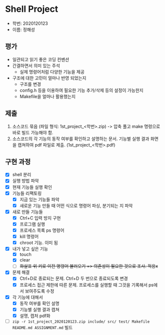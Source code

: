 # Shell Project

- 학번: 2020120123
- 이름: 정해성

## 평가

* 일관되고 읽기 좋은 코딩 컨벤션
* 간결하면서 의미 있는 주석
  * 실제 명령어처럼 다양한 기능을 제공
* 구조에 대한 고민이 얼마나 반영 되었는지
  * 구조를 변경
  * config.h 등을 이용하여 필요한 기능 추가/삭제 등의 설정이 가능한지
  * Makefile을 얼마나 활용했는지

## 제출

1. 소스코드 묶음 (파일 형식: 1st_project_<학번>.zip) -> 압축 풀고 make 명령으로 바로 빌드 가능해야 함.
2. 소스코드의 각 기능의 동작 여부를 확인하고 설명하는 문서. 기능별 실행 결과 화면을 캡쳐하여 pdf 파일로 제출. (1st_project_<학번>.pdf)

## 구현 과정

- [x] shell 분리
- [x] 실행 방법 파악
- [x] 현재 기능들 실행 확인
- [x] 기능들 리팩토링
  - [x] 지금 있는 기능들 파악
  - [x] 새로운 기능 만들 때 어떤 식으로 명령어 파싱, 분기되는 지 파악
- [x] 새로 만들 기능들
  - [x] Ctrl+C 입력 방지 구현
  - [x] 프로그램 실행
  - [x] 프로세스 목록 ps 명령어
  - [x] kill 명령어
  - [x] chroot 기능. 이미 됨
- [x] 내가 넣고 싶은 기능
  - [x] touch
  - [x] clear
  - [ ] ~~화살표 위 키로 이전 명령어 불러오기 => 의존성이 필요한 것으로 조사. 적용x~~
- [x] 문제 해결
  - [x] Ctrl+D로 종료되는 문제. Ctrl+D 두 번으로 종료되도록 변경
  - [x] 프로세스 접근 제한에 따른 문제. 프로세스를 실행할 때 그것을 기록해서 ps에서 보여주도록 수정

- [x] 각 기능에 대해서
  - [x] 동작 여부를 확인 설명
  - [x] 기능별 실행 결과 캡쳐
  - [x] 설명, 캡처 pdf화
- [ ] `zip -r 1st_project_2020120123.zip include/ src/ test/ Makefile README.md ASSIGNMENT.md` 빌드
